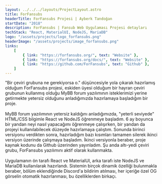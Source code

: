 ```yaml
---
layout: ../../../layouts/ProjectLayout.astro
title: ForFansubs
headerTitle: ForFansubs Projesi | Ayberk Tandoğan
startDate: "2018"
description: ForFansubs | Fansub Web Uygulaması Projesi detayları
techStack: "React, MaterialUI, NodeJS, MariaDB"
logo: "/assets/projects/logo_forfansubs.png"
headerImage: "/assets/projects/image_forfansubs.png"
links:
    [
        { link: "https://forfansubs.org/", text: "Website" },
        { link: "https://forfansubs.org/docs/", text: "Website" },
        { link: "https://github.com/ForFansubs", text: "Github" },
    ]
---
```


"Bir çeviri grubuna ne gerekiyorsa o." düşüncesiyle yola çıkarak hazırlamış olduğum ForFansubs projesi, eskiden üyesi olduğum bir hayran çeviri grubunun kullanmış olduğu MyBB forum yazılımının isteklerimizi yerine getirmekte yetersiz olduğunu anladığımızda hazırlamaya başladığım bir proje.
<br/><br/>
MyBB forum yazılımının yetersiz kaldığını anladığımızda, "yeterli seviyede" HTML/CSS bilgimle React ve NodeJS öğrenmeye başladım. 6 ay boyunca bir yandan neyi nasıl yapacağımı öğrenmeye çalışırken, bir yandan da projeyi kullanılabilecek düzeyde hazırlamaya çalıştım. Sonunda birinci versiyonu verdikten sonra, hazırladığım bazı kısımları tamamen silerek ikinci versiyon üzerinde çalışmaya başladım. İkinci versiyonla beraber, proje kaynak kodunu da Github üzerinden yayınladım. Şu anda altı-yedi çeviri grubu, ForFansubs yazılımını aktif olarak kullanmakta.
<br/><br/>
Uygulamanın ön tarafı React ve MaterialUI, arka tarafı iste NodeJS ve MariaDB kullanılarak hazırlandı. Sistemin birçok dinamik özelliği bulunmakla beraber, bölüm eklendiğinde Discord'a bildirim atılması, her içeriğe özel OG görselin otomatik hazırlanması, bu özelliklerden birkaçı.
